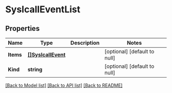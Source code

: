 # SysIcallEventList

## Properties
Name | Type | Description | Notes
------------ | ------------- | ------------- | -------------
**Items** | [**[]SysIcallEvent**](sys_icall_event.md) |  | [optional] [default to null]
**Kind** | **string** |  | [optional] [default to null]

[[Back to Model list]](../README.md#documentation-for-models) [[Back to API list]](../README.md#documentation-for-api-endpoints) [[Back to README]](../README.md)


